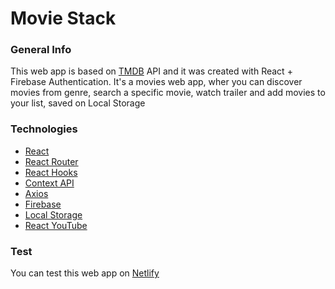 # Movie Stack

### General Info
This web app is based on [TMDB](https://www.themoviedb.org/?language=it-IT) API and it was created with React + Firebase Authentication.
It's a movies web app, wher you can discover movies from genre, search a specific movie, watch trailer and add movies to your list, saved on Local Storage

### Technologies
* [React](https://reactjs.org/)
* [React Router](https://reactrouter.com/)
* [React Hooks](https://it.reactjs.org/docs/hooks-intro.html)
* [Context API](https://it.reactjs.org/docs/context.html)
* [Axios](https://www.npmjs.com/package/axios)
* [Firebase](https://firebase.google.com/)
* [Local Storage](https://developer.mozilla.org/en-US/docs/Web/API/Window/localStorage?retiredLocale=it)
* [React YouTube](https://www.npmjs.com/package/react-youtube)

### Test
You can test this web app on [Netlify](https://moviestack.netlify.app/)
